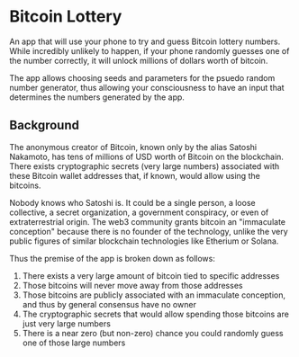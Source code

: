 # Bitcoin Lottery

An app that will use your phone to try and guess Bitcoin lottery numbers. While incredibly unlikely to happen, if your phone randomly guesses one of the number correctly, it will unlock millions of dollars worth of bitcoin.

The app allows choosing seeds and parameters for the psuedo random number generator, thus allowing your consciousness to have an input that determines the numbers generated by the app.

## Background

The anonymous creator of Bitcoin, known only by the alias Satoshi Nakamoto, has tens of millions of USD worth of Bitcoin on the blockchain. There exists cryptographic secrets (very large numbers) associated with these Bitcoin wallet addresses that, if known, would allow using the bitcoins. 

Nobody knows who Satoshi is. It could be a single person, a loose collective, a secret organization, a government conspiracy, or even of extraterrestrial origin. The web3 community grants bitcoin an "immaculate conception" because there is no founder of the technology, unlike the very public figures of similar blockchain technologies like Etherium or Solana.

Thus the premise of the app is broken down as follows:

1. There exists a very large amount of bitcoin tied to specific addresses 
2. Those bitcoins will never move away from those addresses 
3. Those bitcoins are publicly associated with an immaculate conception, and thus by general consensus have no owner 
4. The cryptographic secrets that would allow spending those bitcoins are just very large numbers 
5. There is a near zero (but non-zero) chance you could randomly guess one of those large numbers
